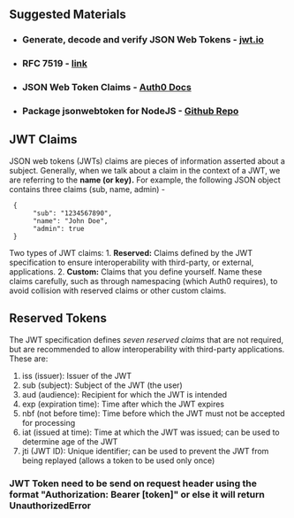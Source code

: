 ## Suggested Materials

- ### Generate, decode and verify JSON Web Tokens - [jwt.io](https://jwt.io/)
- ### RFC 7519 - [link](https://tools.ietf.org/html/rfc7519)
- ### JSON Web Token Claims - [Auth0 Docs](https://auth0.com/docs/tokens/json-web-tokens/json-web-token-claims)
- ### Package jsonwebtoken for NodeJS - [Github Repo](https://github.com/auth0/node-jsonwebtoken)

## JWT Claims

JSON web tokens (JWTs) claims are pieces of information asserted about a subject.
Generally, when we talk about a claim in the context of a JWT, we are referring to the **name (or key).** For example, the following JSON object contains three claims (sub, name, admin) -

```
 {
      "sub": "1234567890",
      "name": "John Doe",
      "admin": true
 }
```

Two types of JWT claims: 1. **Reserved:** Claims defined by the JWT specification to ensure interoperability with third-party, or external, applications. 2. **Custom:** Claims that you define yourself. Name these claims carefully, such as through namespacing (which Auth0 requires), to avoid collision with reserved claims or other custom claims.

## Reserved Tokens

The JWT specification defines _seven reserved claims_ that are not required, but are recommended to allow interoperability with third-party applications. These are:

1. iss (issuer): Issuer of the JWT
1. sub (subject): Subject of the JWT (the user)
1. aud (audience): Recipient for which the JWT is intended
1. exp (expiration time): Time after which the JWT expires
1. nbf (not before time): Time before which the JWT must not be accepted for processing
1. iat (issued at time): Time at which the JWT was issued; can be used to determine age of the JWT
1. jti (JWT ID): Unique identifier; can be used to prevent the JWT from being replayed (allows a token to be used only once)

### JWT Token need to be send on request header using the format "Authorization: Bearer [token]" or else it will return UnauthorizedError
